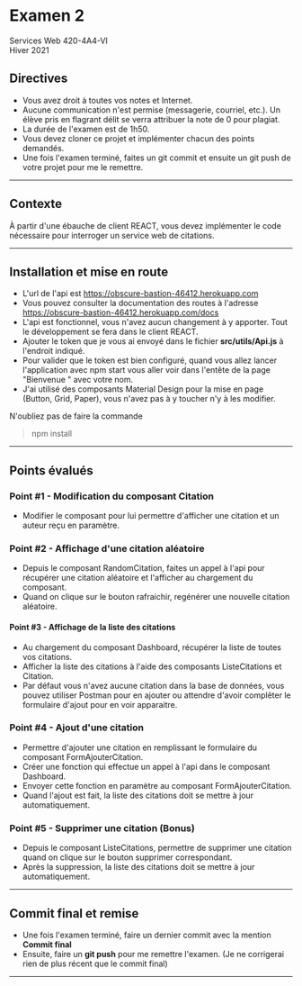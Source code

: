 # Examen 2
Services Web 420-4A4-VI  
Hiver 2021

## Directives
- Vous avez droit à toutes vos notes et Internet.
- Aucune communication n'est permise (messagerie, courriel, etc.). Un élève pris en flagrant délit se verra attribuer la note de 0 pour plagiat. 
- La durée de l'examen est de 1h50.
- Vous devez cloner ce projet et implémenter chacun des points demandés.
- Une fois l'examen terminé, faites un git commit et ensuite un git push de votre projet pour me le remettre.

-----------------------

## Contexte
À partir d'une ébauche de client REACT, vous devez implémenter le code nécessaire pour interroger un service web de citations.

-----------------------
## Installation et mise en route
- L'url de l'api est https://obscure-bastion-46412.herokuapp.com
- Vous pouvez consulter la documentation des routes à l'adresse https://obscure-bastion-46412.herokuapp.com/docs
- L'api est fonctionnel, vous n'avez aucun changement à y apporter. Tout le développement se fera dans le client REACT.
- Ajouter le token que je vous ai envoyé dans le fichier **src/utils/Api.js** à l'endroit indiqué.
- Pour valider que le token est bien configuré, quand vous allez lancer l'application avec npm start vous aller voir dans l'entête de la page "Bienvenue " avec votre nom.
- J'ai utilisé des composants Material Design pour la mise en page (Button, Grid, Paper), vous n'avez pas à y toucher n'y à les modifier.

N'oubliez pas de faire la commande 
>npm install
----------------------------

## Points évalués  

### Point #1 - Modification du composant Citation

- Modifier le composant pour lui permettre d'afficher une citation et un auteur reçu en paramètre.

### Point #2 - Affichage d'une citation aléatoire

- Depuis le composant RandomCitation, faites un appel à l'api pour récupérer une citation aléatoire et l'afficher au chargement du composant.
- Quand on clique sur le bouton rafraichir, regénérer une nouvelle citation aléatoire.

#### Point #3 - Affichage de la liste des citations

- Au chargement du composant Dashboard, récupérer la liste de toutes vos citations.
- Afficher la liste des citations à l'aide des composants ListeCitations et Citation.
- Par défaut vous n'avez aucune citation dans la base de données, vous pouvez utiliser Postman pour en ajouter ou attendre d'avoir complêter le formulaire d'ajout pour en voir apparaitre.

### Point #4 - Ajout d'une citation

- Permettre d'ajouter une citation en remplissant le formulaire du composant FormAjouterCitation. 
- Créer une fonction qui effectue un appel à l'api dans le composant Dashboard.
- Envoyer cette fonction en paramètre au composant FormAjouterCitation.
- Quand l'ajout est fait, la liste des citations doit se mettre à jour automatiquement.

### Point #5 - Supprimer une citation (Bonus)

- Depuis le composant ListeCitations, permettre de supprimer une citation quand on clique sur le bouton supprimer correspondant.
- Après la suppression, la liste des citations doit se mettre à jour automatiquement.

----------------------------

## Commit final et remise
- Une fois l'examen terminé, faire un dernier commit avec la mention **Commit final**
- Ensuite, faire un **git push** pour me remettre l'examen. (Je ne corrigerai rien de plus récent que le commit final)

----------------------------
 

